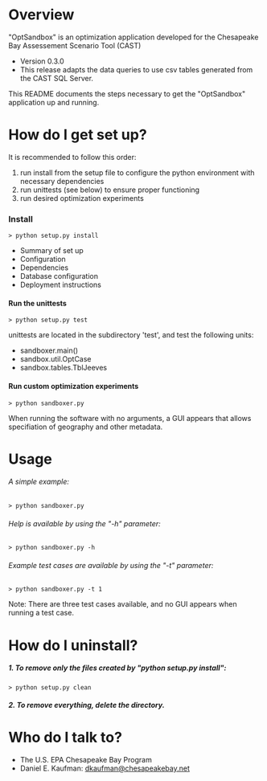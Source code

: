 # Overview

"OptSandbox" is an optimization application developed for
the Chesapeake Bay Assessement Scenario Tool (CAST)

* Version 0.3.0
* This release adapts the data queries to use csv tables
    generated from the CAST SQL Server.

This README documents the steps necessary to get the "OptSandbox"
application up and running.

# How do I get set up?

It is recommended to follow this order:
1) run install from the setup file to configure
the python environment with necessary dependencies
2) run unittests (see below) to ensure proper functioning
3) run desired optimization experiments

### Install

    > python setup.py install


* Summary of set up
* Configuration
* Dependencies
* Database configuration
* Deployment instructions

#### Run the unittests

    > python setup.py test

unittests are located in the subdirectory 'test', and test the following units:
* sandboxer.main()
* sandbox.util.OptCase
* sandbox.tables.TblJeeves

#### Run custom optimization experiments

    > python sandboxer.py

When running the software with no arguments,
a GUI appears that allows specifiation of geography and other metadata.

# Usage

###### A simple example:

    > python sandboxer.py

###### Help is available by using the "-h" parameter:

    > python sandboxer.py -h

###### Example test cases are available by using the "-t" parameter:

    > python sandboxer.py -t 1

Note:
There are three test cases available, and
no GUI appears when running a test case.

# How do I uninstall?

##### 1. To remove only the files created by "python setup.py install":

    > python setup.py clean

##### 2. To remove everything, delete the directory.

# Who do I talk to? ###

* The U.S. EPA Chesapeake Bay Program
* Daniel E. Kaufman: dkaufman@chesapeakebay.net